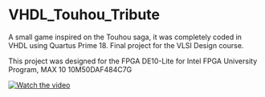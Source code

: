 # VHDL_Touhou_Tribute
A small game inspired on the Touhou saga, it was completely coded in VHDL using Quartus Prime 18. Final project for the VLSI Design course.

This project was designed for the FPGA DE10-Lite for Intel FPGA University Program, MAX 10 10M50DAF484C7G

[![Watch the video](https://img.youtube.com/vi/pNe_JERyCWs/maxresdefault.jpg)](https://youtu.be/pNe_JERyCWs)
